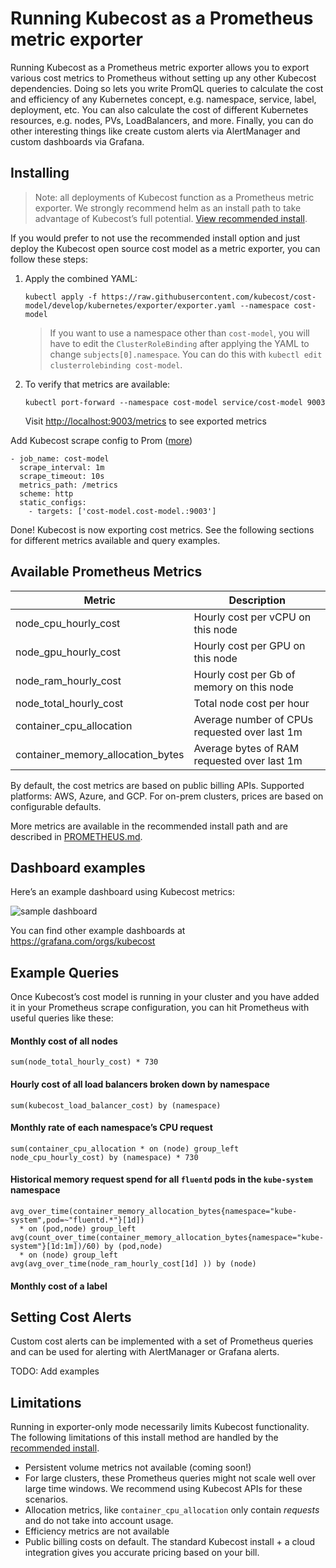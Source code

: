 # Running Kubecost as a Prometheus metric exporter

Running Kubecost as a Prometheus metric exporter allows you to export various cost metrics to Prometheus without setting up any other Kubecost dependencies. Doing so lets you write PromQL queries to calculate the cost and efficiency of any Kubernetes concept, e.g. namespace, service, label, deployment, etc. You can also calculate the cost of different Kubernetes resources, e.g. nodes, PVs, LoadBalancers, and more. Finally, you can do other interesting things like create custom alerts via AlertManager and custom dashboards via Grafana. 

## Installing

> Note: all deployments of Kubecost function as a Prometheus metric exporter. We strongly recommend helm as an install path to take advantage of Kubecost’s full potential. [View recommended install](http://docs.kubecost.com/install).

If you would prefer to not use the recommended install option and just deploy the Kubecost open source cost model as a metric exporter, you can follow these steps:


1. Apply the combined YAML:

    ```
    kubectl apply -f https://raw.githubusercontent.com/kubecost/cost-model/develop/kubernetes/exporter/exporter.yaml --namespace cost-model
    ```

    > If you want to use a namespace other than `cost-model`, you will have to edit the `ClusterRoleBinding` after applying the YAML to change `subjects[0].namespace`. You can do this with `kubectl edit clusterrolebinding cost-model`.

2. To verify that metrics are available:

    ```
    kubectl port-forward --namespace cost-model service/cost-model 9003
    ```

    Visit [http://localhost:9003/metrics](http://localhost:9003/metrics) to see exported metrics

Add Kubecost scrape config to Prom ([more](https://prometheus.io/docs/introduction/first_steps/#configuring-prometheus))
```
- job_name: cost-model
  scrape_interval: 1m
  scrape_timeout: 10s
  metrics_path: /metrics
  scheme: http
  static_configs:
    - targets: ['cost-model.cost-model.:9003']
```

Done! Kubecost is now exporting cost metrics. See the following sections for different metrics available and query examples.

## Available Prometheus Metrics 

| Metric       | Description                                                                                            |
| ------------ | ------------------------------------------------------------------------------------------------------ |
| node_cpu_hourly_cost | Hourly cost per vCPU on this node  |
| node_gpu_hourly_cost | Hourly cost per GPU on this node  |
| node_ram_hourly_cost   | Hourly cost per Gb of memory on this node                       |
| node_total_hourly_cost   | Total node cost per hour                       |
| container_cpu_allocation   | Average number of CPUs requested over last 1m                      |
| container_memory_allocation_bytes   | Average bytes of RAM requested over last 1m                 |


By default, the cost metrics are based on public billing APIs. Supported platforms: AWS, Azure, and GCP. For on-prem clusters, prices are based on configurable defaults. 

More metrics are available in the recommended install path and are described in [PROMETHEUS.md](PROMETHEUS.md).

## Dashboard examples

Here’s an example dashboard using Kubecost metrics: 

![sample dashboard](https://grafana.com/api/dashboards/8670/images/5480/image)

You can find other example dashboards at https://grafana.com/orgs/kubecost

## Example Queries

Once Kubecost’s cost model is running in your cluster and you have added it in your Prometheus scrape configuration, you can hit Prometheus with useful queries like these:

#### Monthly cost of all nodes

```
sum(node_total_hourly_cost) * 730
```

#### Hourly cost of all load balancers broken down by namespace

```
sum(kubecost_load_balancer_cost) by (namespace)
```

#### Monthly rate of each namespace’s CPU request

```
sum(container_cpu_allocation * on (node) group_left node_cpu_hourly_cost) by (namespace) * 730
```

#### Historical memory request spend for all `fluentd` pods in the `kube-system` namespace

```
avg_over_time(container_memory_allocation_bytes{namespace="kube-system",pod=~"fluentd.*"}[1d])
  * on (pod,node) group_left
avg(count_over_time(container_memory_allocation_bytes{namespace="kube-system"}[1d:1m])/60) by (pod,node)
  * on (node) group_left
avg(avg_over_time(node_ram_hourly_cost[1d] )) by (node)
```

#### Monthly cost of a label


## Setting Cost Alerts

Custom cost alerts can be implemented with a set of Prometheus queries and can be used for alerting with AlertManager or Grafana alerts.

TODO: Add examples

## Limitations

Running in exporter-only mode necessarily limits Kubecost functionality. The following limitations of this install method are handled by the [recommended install](http://docs.kubecost.com/install).

- Persistent volume metrics not available (coming soon!)
- For large clusters, these Prometheus queries might not scale well over large time windows. We recommend using Kubecost APIs for these scenarios.
- Allocation metrics, like `container_cpu_allocation` only contain _requests_ and do not take into account usage.
- Efficiency metrics are not available
- Public billing costs on default. The standard Kubecost install + a cloud integration gives you accurate pricing based on your bill. 



